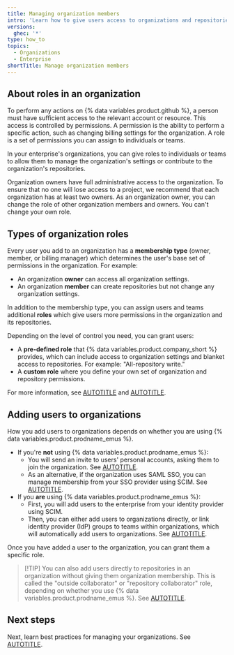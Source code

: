 ```yaml
---
title: Managing organization members
intro: 'Learn how to give users access to organizations and repositories in your enterprise.'
versions:
  ghec: '*'
type: how_to
topics:
  - Organizations
  - Enterprise
shortTitle: Manage organization members
---
```


## About roles in an organization

To perform any actions on {% data variables.product.github %}, a person must have sufficient access to the relevant account or resource. This access is controlled by permissions. A permission is the ability to perform a specific action, such as changing billing settings for the organization. A role is a set of permissions you can assign to individuals or teams.

In your enterprise's organizations, you can give roles to individuals or teams to allow them to manage the organization's settings or contribute to the organization's repositories.

Organization owners have full administrative access to the organization. To ensure that no one will lose access to a project, we recommend that each organization has at least two owners. As an organization owner, you can change the role of other organization members and owners. You can't change your own role.

## Types of organization roles

Every user you add to an organization has a **membership type** (owner, member, or billing manager) which determines the user's base set of permissions in the organization. For example:

 * An organization **owner** can access all organization settings.
 * An organization **member** can create repositories but not change any organization settings.

In addition to the membership type, you can assign users and teams additional **roles** which give users more permissions in the organization and its repositories.

Depending on the level of control you need, you can grant users:

* A **pre-defined role** that {% data variables.product.company_short %} provides, which can include access to organization settings and blanket access to repositories. For example: "All-repository write."
* A **custom role** where you define your own set of organization and repository permissions.

For more information, see [AUTOTITLE](/organizations/managing-peoples-access-to-your-organization-with-roles/roles-in-an-organization) and [AUTOTITLE](/organizations/managing-peoples-access-to-your-organization-with-roles/about-custom-organization-roles).

## Adding users to organizations

How you add users to organizations depends on whether you are using {% data variables.product.prodname_emus %}.

* If you're **not** using {% data variables.product.prodname_emus %}:
  * You will send an invite to users' personal accounts, asking them to join the organization. See [AUTOTITLE](/organizations/managing-membership-in-your-organization/inviting-users-to-join-your-organization).
  * As an alternative, if the organization uses SAML SSO, you can manage membership from your SSO provider using SCIM. See [AUTOTITLE](/organizations/managing-saml-single-sign-on-for-your-organization/about-scim-for-organizations).
* If you **are** using {% data variables.product.prodname_emus %}:
  * First, you will add users to the enterprise from your identity provider using SCIM.
  * Then, you can either add users to organizations directly, or link identity provider (IdP) groups to teams within organizations, which will automatically add users to organizations. See [AUTOTITLE](/admin/managing-iam/provisioning-user-accounts-with-scim/managing-team-memberships-with-identity-provider-groups).

Once you have added a user to the organization, you can grant them a specific role.

>[!TIP] You can also add users directly to repositories in an organization without giving them organization membership. This is called the "outside collaborator" or "repository collaborator" role, depending on whether you use {% data variables.product.prodname_emus %}. See [AUTOTITLE](/organizations/managing-user-access-to-your-organizations-repositories/managing-outside-collaborators/adding-outside-collaborators-to-repositories-in-your-organization).

## Next steps

Next, learn best practices for managing your organizations. See [AUTOTITLE](/enterprise-onboarding/setting-up-organizations-and-teams/managing-your-organizations).
